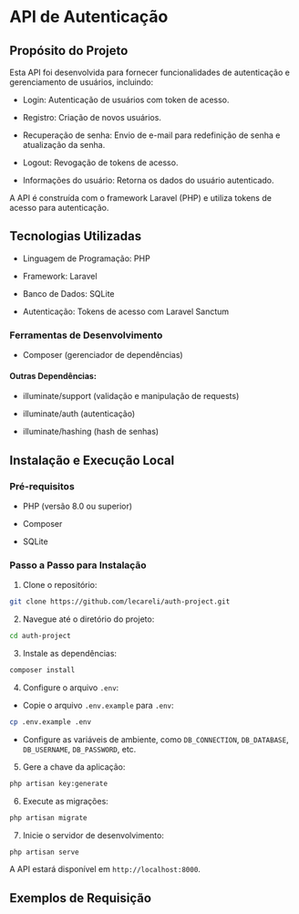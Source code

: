 # API de Autenticação

## Propósito do Projeto

Esta API foi desenvolvida para fornecer funcionalidades de autenticação e gerenciamento de usuários, incluindo:

- Login: Autenticação de usuários com token de acesso.

- Registro: Criação de novos usuários.

- Recuperação de senha: Envio de e-mail para redefinição de senha e atualização da senha.

- Logout: Revogação de tokens de acesso.

- Informações do usuário: Retorna os dados do usuário autenticado.

A API é construída com o framework Laravel (PHP) e utiliza tokens de acesso para autenticação.

## Tecnologias Utilizadas

- Linguagem de Programação: PHP

- Framework: Laravel

- Banco de Dados: SQLite

- Autenticação: Tokens de acesso com Laravel Sanctum

### Ferramentas de Desenvolvimento

- Composer (gerenciador de dependências)

#### Outras Dependências:

- illuminate/support (validação e manipulação de requests)

- illuminate/auth (autenticação)

- illuminate/hashing (hash de senhas)

## Instalação e Execução Local
### Pré-requisitos
- PHP (versão 8.0 ou superior)

- Composer

- SQLite

### Passo a Passo para Instalação

1. Clone o repositório:

```bash
git clone https://github.com/lecareli/auth-project.git
```

2. Navegue até o diretório do projeto:
```bash
cd auth-project
```

3. Instale as dependências:
```bash
composer install
```

4. Configure o arquivo `.env`:
   
- Copie o arquivo `.env.example` para `.env`:

```bash
cp .env.example .env
```

- Configure as variáveis de ambiente, como `DB_CONNECTION`, `DB_DATABASE`, `DB_USERNAME`, `DB_PASSWORD`, etc.

5. Gere a chave da aplicação:

```bash
php artisan key:generate
```

6. Execute as migrações:

```bash
php artisan migrate
```

7. Inicie o servidor de desenvolvimento:

```bash
php artisan serve
```

A API estará disponível em `http://localhost:8000`.

## Exemplos de Requisição

